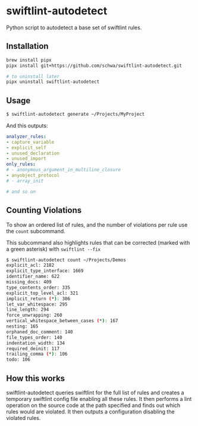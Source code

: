 # swiftlint-autodetect

Python script to autodetect a base set of swiftlint rules.

## Installation

```sh
brew install pipx
pipx install git+https://github.com/schwa/swiftlint-autodetect.git

# to uninstall later
pipx uninstall swiftlint-autodetect
```

## Usage

```sh
$ swiftlint-autodetect generate ~/Projects/MyProject
```

And this outputs:

```yaml
analyzer_rules:
- capture_variable
- explicit_self
- unused_declaration
- unused_import
only_rules:
# - anonymous_argument_in_multiline_closure
- anyobject_protocol
# - array_init

# and so on
```

## Counting Violations

To show an ordered list of rules, and the number of violations per rule use the `count` subcommand.

This subcommand also highlights rules that can be corrected (marked with a green asterisk) with `swiftlint --fix`

```sh
$ swiftlint-autodetect count ~/Projects/Demos
explicit_acl: 2182
explicit_type_interface: 1669
identifier_name: 622
missing_docs: 409
type_contents_order: 335
explicit_top_level_acl: 321
implicit_return (*): 306
let_var_whitespace: 295
line_length: 294
force_unwrapping: 260
vertical_whitespace_between_cases (*): 167
nesting: 165
orphaned_doc_comment: 140
file_types_order: 140
indentation_width: 134
required_deinit: 117
trailing_comma (*): 106
todo: 106
```



## How this works

swiftlint-autodetect queries swiftlint for the full list of rules and creates a temporary swiftlint config file enabling all these rules. It then performs a lint operation on the source code at the path specified and finds out which rules would are violated. It then outputs a configuration disabling the violated rules.
